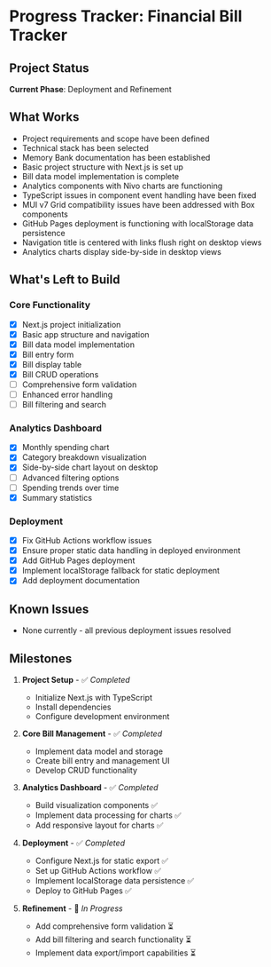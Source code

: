 # Progress Tracker: Financial Bill Tracker

## Project Status
**Current Phase**: Deployment and Refinement

## What Works
- Project requirements and scope have been defined
- Technical stack has been selected
- Memory Bank documentation has been established
- Basic project structure with Next.js is set up
- Bill data model implementation is complete
- Analytics components with Nivo charts are functioning
- TypeScript issues in component event handling have been fixed
- MUI v7 Grid compatibility issues have been addressed with Box components
- GitHub Pages deployment is functioning with localStorage data persistence
- Navigation title is centered with links flush right on desktop views
- Analytics charts display side-by-side in desktop views

## What's Left to Build

### Core Functionality
- [x] Next.js project initialization
- [x] Basic app structure and navigation
- [x] Bill data model implementation
- [x] Bill entry form
- [x] Bill display table
- [x] Bill CRUD operations
- [ ] Comprehensive form validation
- [ ] Enhanced error handling
- [ ] Bill filtering and search

### Analytics Dashboard
- [x] Monthly spending chart
- [x] Category breakdown visualization
- [x] Side-by-side chart layout on desktop
- [ ] Advanced filtering options
- [ ] Spending trends over time
- [x] Summary statistics

### Deployment
- [x] Fix GitHub Actions workflow issues
- [x] Ensure proper static data handling in deployed environment
- [x] Add GitHub Pages deployment
- [x] Implement localStorage fallback for static deployment
- [x] Add deployment documentation

## Known Issues
- None currently - all previous deployment issues resolved

## Milestones
1. **Project Setup** - ✅ _Completed_
   - Initialize Next.js with TypeScript
   - Install dependencies
   - Configure development environment

2. **Core Bill Management** - ✅ _Completed_
   - Implement data model and storage
   - Create bill entry and management UI
   - Develop CRUD functionality

3. **Analytics Dashboard** - ✅ _Completed_
   - Build visualization components ✅
   - Implement data processing for charts ✅
   - Add responsive layout for charts ✅

4. **Deployment** - ✅ _Completed_
   - Configure Next.js for static export ✅
   - Set up GitHub Actions workflow ✅
   - Implement localStorage data persistence ✅
   - Deploy to GitHub Pages ✅

5. **Refinement** - 🔄 _In Progress_
   - Add comprehensive form validation ⏳
   - Add bill filtering and search functionality ⏳
   - Implement data export/import capabilities ⏳
